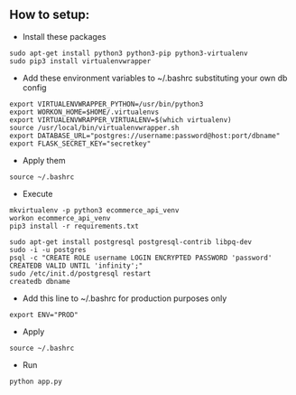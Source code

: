 ## How to setup:

- Install these packages
```
sudo apt-get install python3 python3-pip python3-virtualenv
sudo pip3 install virtualenvwrapper
```

- Add these environment variables to ~/.bashrc substituting your own db config
```
export VIRTUALENVWRAPPER_PYTHON=/usr/bin/python3
export WORKON_HOME=$HOME/.virtualenvs
export VIRTUALENVWRAPPER_VIRTUALENV=$(which virtualenv)
source /usr/local/bin/virtualenvwrapper.sh
export DATABASE_URL="postgres://username:password@host:port/dbname"
export FLASK_SECRET_KEY="secretkey"
```
- Apply them
```
source ~/.bashrc
```

- Execute
```
mkvirtualenv -p python3 ecommerce_api_venv
workon ecommerce_api_venv
pip3 install -r requirements.txt

sudo apt-get install postgresql postgresql-contrib libpq-dev
sudo -i -u postgres
psql -c "CREATE ROLE username LOGIN ENCRYPTED PASSWORD 'password' CREATEDB VALID UNTIL 'infinity';"
sudo /etc/init.d/postgresql restart
createdb dbname
```

- Add this line to ~/.bashrc for production purposes only
```
export ENV="PROD"
```
- Apply
```
source ~/.bashrc
```

- Run
```
python app.py
```
